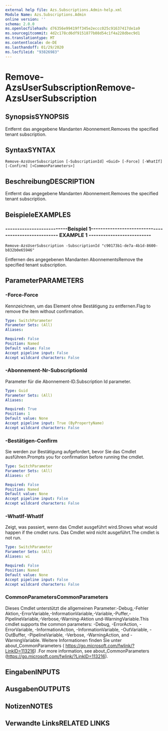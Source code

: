 ```yaml
---
external help file: Azs.Subscriptions.Admin-help.xml
Module Name: Azs.Subscriptions.Admin
online version: ''
schema: 2.0.0
ms.openlocfilehash: d76356e99419ff345e2eccc025c91637417de1a9
ms.sourcegitcommit: 4d2c178cd6df9151877b08d54c1f4a228dbec9d1
ms.translationtype: MT
ms.contentlocale: de-DE
ms.lasthandoff: 01/29/2020
ms.locfileid: "93826983"
---
```

# <span data-ttu-id="6036b-101">Remove-AzsUserSubscription</span><span class="sxs-lookup"><span data-stu-id="6036b-101">Remove-AzsUserSubscription</span></span>

## <span data-ttu-id="6036b-102">Synopsis</span><span class="sxs-lookup"><span data-stu-id="6036b-102">SYNOPSIS</span></span>
<span data-ttu-id="6036b-103">Entfernt das angegebene Mandanten Abonnement.</span><span class="sxs-lookup"><span data-stu-id="6036b-103">Removes the specified tenant subscription.</span></span>

## <span data-ttu-id="6036b-104">Syntax</span><span class="sxs-lookup"><span data-stu-id="6036b-104">SYNTAX</span></span>

```
Remove-AzsUserSubscription [-SubscriptionId] <Guid> [-Force] [-WhatIf] [-Confirm] [<CommonParameters>]
```

## <span data-ttu-id="6036b-105">Beschreibung</span><span class="sxs-lookup"><span data-stu-id="6036b-105">DESCRIPTION</span></span>
<span data-ttu-id="6036b-106">Entfernt das angegebene Mandanten Abonnement.</span><span class="sxs-lookup"><span data-stu-id="6036b-106">Removes the specified tenant subscription.</span></span>

## <span data-ttu-id="6036b-107">Beispiele</span><span class="sxs-lookup"><span data-stu-id="6036b-107">EXAMPLES</span></span>

### <span data-ttu-id="6036b-108">--------------------------Beispiel 1--------------------------</span><span class="sxs-lookup"><span data-stu-id="6036b-108">-------------------------- EXAMPLE 1 --------------------------</span></span>
```
Remove-AzsUserSubscription -SubscriptionId "c90173b1-de7a-4b1d-8600-b832b0e65946"
```

<span data-ttu-id="6036b-109">Entfernen des angegebenen Mandanten Abonnements</span><span class="sxs-lookup"><span data-stu-id="6036b-109">Remove the specified tenant subscription.</span></span>

## <span data-ttu-id="6036b-110">Parameter</span><span class="sxs-lookup"><span data-stu-id="6036b-110">PARAMETERS</span></span>

### <span data-ttu-id="6036b-111">-Force</span><span class="sxs-lookup"><span data-stu-id="6036b-111">-Force</span></span>
<span data-ttu-id="6036b-112">Kennzeichnen, um das Element ohne Bestätigung zu entfernen.</span><span class="sxs-lookup"><span data-stu-id="6036b-112">Flag to remove the item without confirmation.</span></span>

```yaml
Type: SwitchParameter
Parameter Sets: (All)
Aliases: 

Required: False
Position: Named
Default value: False
Accept pipeline input: False
Accept wildcard characters: False
```

### <span data-ttu-id="6036b-113">-Abonnement-Nr</span><span class="sxs-lookup"><span data-stu-id="6036b-113">-SubscriptionId</span></span>
<span data-ttu-id="6036b-114">Parameter für die Abonnement-ID.</span><span class="sxs-lookup"><span data-stu-id="6036b-114">Subscription Id parameter.</span></span>

```yaml
Type: Guid
Parameter Sets: (All)
Aliases: 

Required: True
Position: 1
Default value: None
Accept pipeline input: True (ByPropertyName)
Accept wildcard characters: False
```

### <span data-ttu-id="6036b-115">-Bestätigen</span><span class="sxs-lookup"><span data-stu-id="6036b-115">-Confirm</span></span>
<span data-ttu-id="6036b-116">Sie werden zur Bestätigung aufgefordert, bevor Sie das Cmdlet ausführen.</span><span class="sxs-lookup"><span data-stu-id="6036b-116">Prompts you for confirmation before running the cmdlet.</span></span>

```yaml
Type: SwitchParameter
Parameter Sets: (All)
Aliases: cf

Required: False
Position: Named
Default value: None
Accept pipeline input: False
Accept wildcard characters: False
```

### <span data-ttu-id="6036b-117">-WhatIf</span><span class="sxs-lookup"><span data-stu-id="6036b-117">-WhatIf</span></span>
<span data-ttu-id="6036b-118">Zeigt, was passiert, wenn das Cmdlet ausgeführt wird.</span><span class="sxs-lookup"><span data-stu-id="6036b-118">Shows what would happen if the cmdlet runs.</span></span>
<span data-ttu-id="6036b-119">Das Cmdlet wird nicht ausgeführt.</span><span class="sxs-lookup"><span data-stu-id="6036b-119">The cmdlet is not run.</span></span>

```yaml
Type: SwitchParameter
Parameter Sets: (All)
Aliases: wi

Required: False
Position: Named
Default value: None
Accept pipeline input: False
Accept wildcard characters: False
```

### <span data-ttu-id="6036b-120">CommonParameters</span><span class="sxs-lookup"><span data-stu-id="6036b-120">CommonParameters</span></span>
<span data-ttu-id="6036b-121">Dieses Cmdlet unterstützt die allgemeinen Parameter:-Debug,-Fehler Aktion,-ErrorVariable,-InformationVariable,-Variable,-Puffer,-PipelineVariable,-Verbose,-Warning-Aktion und-WarningVariable.</span><span class="sxs-lookup"><span data-stu-id="6036b-121">This cmdlet supports the common parameters: -Debug, -ErrorAction, -ErrorVariable, -InformationAction, -InformationVariable, -OutVariable, -OutBuffer, -PipelineVariable, -Verbose, -WarningAction, and -WarningVariable.</span></span> <span data-ttu-id="6036b-122">Weitere Informationen finden Sie unter about_CommonParameters ( https://go.microsoft.com/fwlink/?LinkID=113216) .</span><span class="sxs-lookup"><span data-stu-id="6036b-122">For more information, see about_CommonParameters (https://go.microsoft.com/fwlink/?LinkID=113216).</span></span>

## <span data-ttu-id="6036b-123">Eingaben</span><span class="sxs-lookup"><span data-stu-id="6036b-123">INPUTS</span></span>

## <span data-ttu-id="6036b-124">Ausgaben</span><span class="sxs-lookup"><span data-stu-id="6036b-124">OUTPUTS</span></span>

## <span data-ttu-id="6036b-125">Notizen</span><span class="sxs-lookup"><span data-stu-id="6036b-125">NOTES</span></span>

## <span data-ttu-id="6036b-126">Verwandte Links</span><span class="sxs-lookup"><span data-stu-id="6036b-126">RELATED LINKS</span></span>

